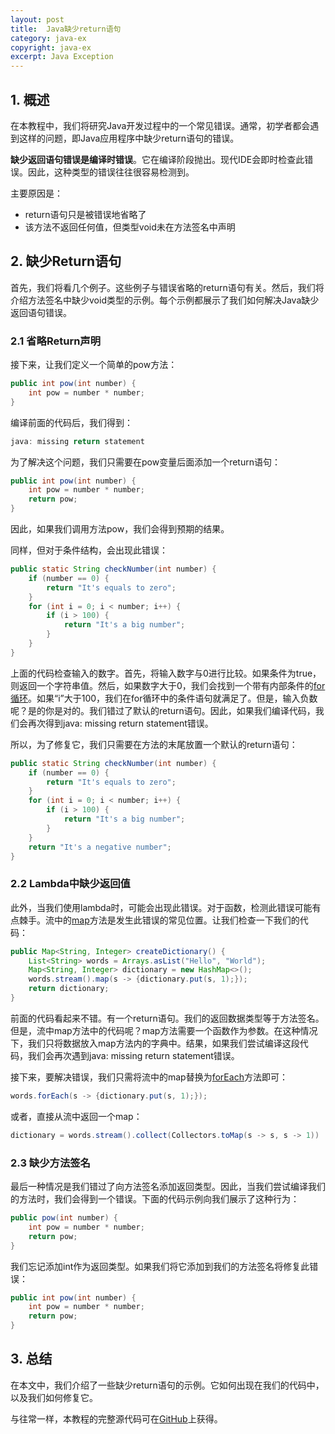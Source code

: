 ```yaml
---
layout: post
title:  Java缺少return语句
category: java-ex
copyright: java-ex
excerpt: Java Exception
---
```


## 1. 概述

在本教程中，我们将研究Java开发过程中的一个常见错误。通常，初学者都会遇到这样的问题，即Java应用程序中缺少return语句的错误。

**缺少返回语句错误是编译时错误**。它在编译阶段抛出。现代IDE会即时检查此错误。因此，这种类型的错误往往很容易检测到。

主要原因是：

-   return语句只是被错误地省略了
-   该方法不返回任何值，但类型void未在方法签名中声明

## 2. 缺少Return语句

首先，我们将看几个例子。这些例子与错误省略的return语句有关。然后，我们将介绍方法签名中缺少void类型的示例。每个示例都展示了我们如何解决Java缺少返回语句错误。

### 2.1 省略Return声明

接下来，让我们定义一个简单的pow方法：

```java
public int pow(int number) {
    int pow = number * number;
}
```

编译前面的代码后，我们得到：

```java
java: missing return statement
```

为了解决这个问题，我们只需要在pow变量后面添加一个return语句：

```java
public int pow(int number) {
    int pow = number * number;
    return pow;
}
```

因此，如果我们调用方法pow，我们会得到预期的结果。

同样，但对于条件结构，会出现此错误：

```java
public static String checkNumber(int number) {
    if (number == 0) {
        return "It's equals to zero";
    }
    for (int i = 0; i < number; i++) {
        if (i > 100) {
            return "It's a big number";
        }
    }
}
```

上面的代码检查输入的数字。首先，将输入数字与0进行比较。如果条件为true，则返回一个字符串值。然后，如果数字大于0，我们会找到一个带有内部条件的[for循环](https://www.baeldung.com/java-for-loop)。如果“i”大于100，我们在for循环中的条件语句就满足了。但是，输入负数呢？是的你是对的。我们错过了默认的return语句。因此，如果我们编译代码，我们会再次得到java: missing return statement错误。

所以，为了修复它，我们只需要在方法的末尾放置一个默认的return语句：

```java
public static String checkNumber(int number) {
    if (number == 0) {
        return "It's equals to zero";
    }
    for (int i = 0; i < number; i++) {
        if (i > 100) {
            return "It's a big number";
        }
    }
    return "It's a negative number";
}
```

### 2.2 Lambda中缺少返回值

此外，当我们使用lambda时，可能会出现此错误。对于函数，检测此错误可能有点棘手。流中的[map](https://www.baeldung.com/java-8-streams-introduction#3-mapping)方法是发生此错误的常见位置。让我们检查一下我们的代码：

```java
public Map<String, Integer> createDictionary() {
    List<String> words = Arrays.asList("Hello", "World");
    Map<String, Integer> dictionary = new HashMap<>();
    words.stream().map(s -> {dictionary.put(s, 1);});
    return dictionary;
}
```

前面的代码看起来不错。有一个return语句。我们的返回数据类型等于方法签名。但是，流中map方法中的代码呢？map方法需要一个函数作为参数。在这种情况下，我们只将数据放入map方法内的字典中。结果，如果我们尝试编译这段代码，我们会再次遇到java: missing return statement错误。

接下来，要解决错误，我们只需将流中的map替换为[forEach](https://www.baeldung.com/foreach-java)方法即可：

```java
words.forEach(s -> {dictionary.put(s, 1);});
```

或者，直接从流中返回一个map：

```java
dictionary = words.stream().collect(Collectors.toMap(s -> s, s -> 1))
```

### 2.3 缺少方法签名

最后一种情况是我们错过了向方法签名添加返回类型。因此，当我们尝试编译我们的方法时，我们会得到一个错误。下面的代码示例向我们展示了这种行为：

```java
public pow(int number) {
    int pow = number * number;
    return pow;
}
```

我们忘记添加int作为返回类型。如果我们将它添加到我们的方法签名将修复此错误：

```java
public int pow(int number) {
    int pow = number * number;
    return pow;
}
```

## 3. 总结

在本文中，我们介绍了一些缺少return语句的示例。它如何出现在我们的代码中，以及我们如何修复它。

与往常一样，本教程的完整源代码可在[GitHub](https://github.com/tuyucheng7/taketoday-tutorial4j/tree/master/java-core-modules/java-exceptions-4)上获得。
